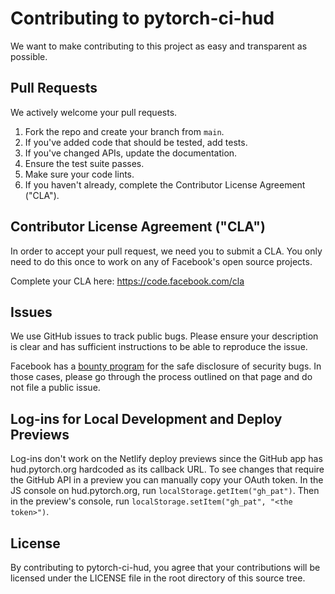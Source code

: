 # Contributing to pytorch-ci-hud
We want to make contributing to this project as easy and transparent as
possible.

## Pull Requests
We actively welcome your pull requests.

1. Fork the repo and create your branch from `main`.
2. If you've added code that should be tested, add tests.
3. If you've changed APIs, update the documentation.
4. Ensure the test suite passes.
5. Make sure your code lints.
6. If you haven't already, complete the Contributor License Agreement ("CLA").

## Contributor License Agreement ("CLA")
In order to accept your pull request, we need you to submit a CLA. You only need
to do this once to work on any of Facebook's open source projects.

Complete your CLA here: <https://code.facebook.com/cla>

## Issues
We use GitHub issues to track public bugs. Please ensure your description is
clear and has sufficient instructions to be able to reproduce the issue.

Facebook has a [bounty program](https://www.facebook.com/whitehat/) for the safe
disclosure of security bugs. In those cases, please go through the process
outlined on that page and do not file a public issue.

## Log-ins for Local Development and Deploy Previews

Log-ins don't work on the Netlify deploy previews since the GitHub app has hud.pytorch.org hardcoded as its callback URL. To see changes that require the GitHub API in a preview you can manually copy your OAuth token. In the JS console on hud.pytorch.org, run `localStorage.getItem("gh_pat")`. Then in the preview's console, run `localStorage.setItem("gh_pat", "<the token>")`.

## License
By contributing to pytorch-ci-hud, you agree that your contributions will be licensed
under the LICENSE file in the root directory of this source tree.
